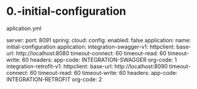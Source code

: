 # 0.-initial-configuration

aplication.yml

server:
  port: 8091
spring:
  cloud:
   config:
     enabled: false
  application:
    name: initial-configuration
application:
  integration-swagger-v1:
    httpclient:
      base-url: http://localhost:8080
      timeout-connect: 60
      timeout-read: 60
      timeout-write: 60
    headers:
      app-code: INTEGRATION-SWAGGER
      org-code: 1
  integration-retrofit-v1:
    httpclient:
      base-url: http://localhost:8090
      timeout-connect: 60
      timeout-read: 60
      timeout-write: 60
    headers:
      app-code: INTEGRATION-RETROFIT
      org-code: 2
